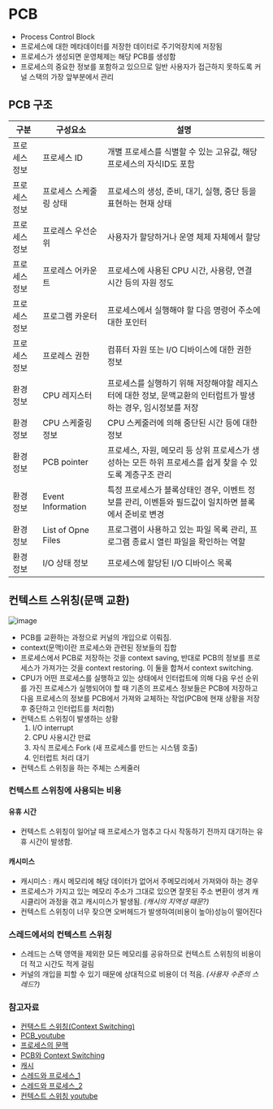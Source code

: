 # PCB
- Process Control Block
- 프로세스에 대한 메타데이터를 저장한 데이터로 주기억장치에 저장됨
- 프로세스가 생성되면 운영체제는 해당 PCB를 생성함
- 프로세스의 중요한 정보를 포함하고 있으므로 일반 사용자가 접근하지 못하도록 커널 스택의 가장 앞부분에서 관리

## PCB 구조
|구분|구성요소|설명|
|---|-------|---|
|프로세스 정보|프로세스 ID|개별 프로세스를 식별할 수 있는 고유값, 해당 프로세스의 자식ID도 포함 |
|프로세스 정보|프로세스 스케줄링 상태|프로세스의 생성, 준비, 대기, 실행, 중단 등을 표현하는 현재 상태 |
|프로세스 정보|프로레스 우선순위|사용자가 할당하거나 운영 체제 자체에서 할당|
|프로세스 정보|프로레스 어카운트|프로세스에 사용된 CPU 시간, 사용량, 연결 시간 등의 자원 정도|
|프로세스 정보|프로그램 카운터|프로세스에서 실행해야 할 다음 명령어 주소에 대한 포인터|
|프로세스 정보|프로레스 권한|컴퓨터 자원 또는 I/O 디바이스에 대한 권한 정보|
|환경 정보|CPU 레지스터|프로세스를 실행하기 위해 저장해야할 레지스터에 대한 정보, 문맥교환의 인터럽트가 발생하는 경우, 임시정보를 저장|
|환경 정보|CPU 스케줄링 정보|CPU 스케줄러에 의해 중단된 시간 등에 대한 정보|
|환경 정보|PCB pointer|프로세스, 자원, 메모리 등 상위 프로세스가 생성하는 모든 하위 프로세스를 쉽게 찾을 수 있도록 계층구조 관리|
|환경 정보|Event Information|특정 프로세스가 블록상태인 경우, 이벤트 정보를 관리, 이벤튿와 필드값이 일치하면 블록에서 준비로 변경|
|환경 정보|List of Opne Files|프로그램이 사용하고 있는 파일 목록 관리, 프로그램 종료시 열린 파일을 확인하는 역할|
|환경 정보|I/O 상태 정보|프로세스에 할당된 I/O 디바이스 목록|

## 컨텍스트 스위칭(문맥 교환)
![image](https://user-images.githubusercontent.com/90097723/194819886-948bc0e0-b27b-4571-9cf1-0224d11bfc10.png)
- PCB를 교환하는 과정으로 커널의 개입으로 이뤄짐.
- context(문맥)이란 프로세스와 관련된 정보들의 집합
- 프로세스에서 PCB로 저장하는 것을 context saving, 반대로 PCB의 정보를 프로세스가 가져가는 것을 context restoring. 이 둘을 합쳐서 context switching.
- CPU가 어떤 프로세스를 실행하고 있는 상태에서 인터럽트에 의해 다음 우선 순위를 가진 프로세스가 실행되어야 할 때 기존의 프로세스 정보들은 PCB에 저장하고 다음 프로세스의 정보를 PCB에서 가져와 교체하는 작업(PCB에 현재 상황을 저장 후 중단하고 인터럽트를 처리함)
- 컨텍스트 스위칭이 발생하는 상황
  1. I/O interrupt
  2. CPU 사용시간 만료
  3. 자식 프로세스 Fork (새 프로세스를 만드는 시스템 호출)
  4. 인터럽트 처리 대기
- 컨텍스트 스위칭을 하는 주체는 스케줄러

### 컨텍스트 스위칭에 사용되는 비용
#### 유휴 시간
- 컨텍스트 스위칭이 일어날 때 프로세스가 멈추고 다시 작동하기 전까지 대기하는 유휴 시간이 발생함.
#### 캐시미스
- 캐시미스 : 캐시 메모리에 해당 데이터가 없어서 주메모리에서 가져와야 하는 경우
- 프로세스가 가지고 있는 메모리 주소가 그대로 있으면 잘못된 주소 변환이 생겨 캐시클리어 과정을 겪고 캐시미스가 발생됨. *(캐시의 지역성 때문?)*
- 컨텍스트 스위칭이 너무 잦으면 오버헤드가 발생하여(비용이 높아)성능이 떨어진다

### 스레드에서의 컨텍스트 스위칭
- 스레드는 스택 영역을 제외한 모든 메모리를 공유하므로 컨텍스트 스위칭의 비용이 더 적고 시간도 적게 걸림
- 커널의 개입을 피할 수 있기 때문에 상대적으로 비용이 더 적음. *(사용자 수준의 스레드?)*

### 참고자료
- [컨택스트 스위칭(Context Switching)](https://www.crocus.co.kr/1364)
- [PCB_youtube](https://www.youtube.com/watch?v=v-bOvvSJiLA)
- [프로세스의 문맥](https://data-engineer.tistory.com/47)
- [PCB와 Context Switching](https://m.blog.naver.com/adamdoha/222019884898)
- [캐시](https://brunch.co.kr/@lkj28/129)
- [스레드와 프로세스_1](http://egloos.zum.com/sweeper/v/2815395)
- [스레드와 프로세스_2](https://blog.naver.com/pje0721/222834781401)
- [컨텍스트 스위칭 youtube](https://youtu.be/MJTr37lgaMA)
